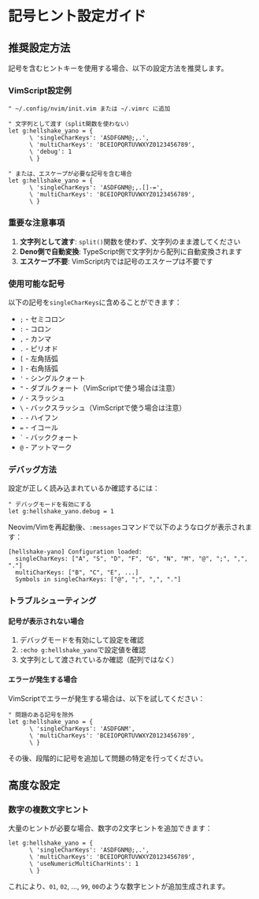 # 記号ヒント設定ガイド

## 推奨設定方法

記号を含むヒントキーを使用する場合、以下の設定方法を推奨します。

### VimScript設定例

```vim
" ~/.config/nvim/init.vim または ~/.vimrc に追加

" 文字列として渡す（split関数を使わない）
let g:hellshake_yano = {
      \ 'singleCharKeys': 'ASDFGNM@;,.',
      \ 'multiCharKeys': 'BCEIOPQRTUVWXYZ0123456789',
      \ 'debug': 1
      \ }

" または、エスケープが必要な記号を含む場合
let g:hellshake_yano = {
      \ 'singleCharKeys': 'ASDFGNM@;,.[]-=',
      \ 'multiCharKeys': 'BCEIOPQRTUVWXYZ0123456789',
      \ }
```

### 重要な注意事項

1. **文字列として渡す**: `split()`関数を使わず、文字列のまま渡してください
2. **Deno側で自動変換**: TypeScript側で文字列から配列に自動変換されます
3. **エスケープ不要**: VimScript内では記号のエスケープは不要です

### 使用可能な記号

以下の記号を`singleCharKeys`に含めることができます：

- `;` - セミコロン
- `:` - コロン
- `,` - カンマ
- `.` - ピリオド
- `[` - 左角括弧
- `]` - 右角括弧
- `'` - シングルクォート
- `"` - ダブルクォート（VimScriptで使う場合は注意）
- `/` - スラッシュ
- `\` - バックスラッシュ（VimScriptで使う場合は注意）
- `-` - ハイフン
- `=` - イコール
- `` ` `` - バッククォート
- `@` - アットマーク

### デバッグ方法

設定が正しく読み込まれているか確認するには：

```vim
" デバッグモードを有効にする
let g:hellshake_yano.debug = 1
```

Neovim/Vimを再起動後、`:messages`コマンドで以下のようなログが表示されます：

```
[hellshake-yano] Configuration loaded:
  singleCharKeys: ["A", "S", "D", "F", "G", "N", "M", "@", ";", ",", "."]
  multiCharKeys: ["B", "C", "E", ...]
  Symbols in singleCharKeys: ["@", ";", ",", "."]
```

### トラブルシューティング

#### 記号が表示されない場合

1. デバッグモードを有効にして設定を確認
2. `:echo g:hellshake_yano`で設定値を確認
3. 文字列として渡されているか確認（配列ではなく）

#### エラーが発生する場合

VimScriptでエラーが発生する場合は、以下を試してください：

```vim
" 問題のある記号を除外
let g:hellshake_yano = {
      \ 'singleCharKeys': 'ASDFGNM',
      \ 'multiCharKeys': 'BCEIOPQRTUVWXYZ0123456789',
      \ }
```

その後、段階的に記号を追加して問題の特定を行ってください。

## 高度な設定

### 数字の複数文字ヒント

大量のヒントが必要な場合、数字の2文字ヒントを追加できます：

```vim
let g:hellshake_yano = {
      \ 'singleCharKeys': 'ASDFGNM@;,.',
      \ 'multiCharKeys': 'BCEIOPQRTUVWXYZ0123456789',
      \ 'useNumericMultiCharHints': 1
      \ }
```

これにより、`01`, `02`, ..., `99`, `00`のような数字ヒントが追加生成されます。